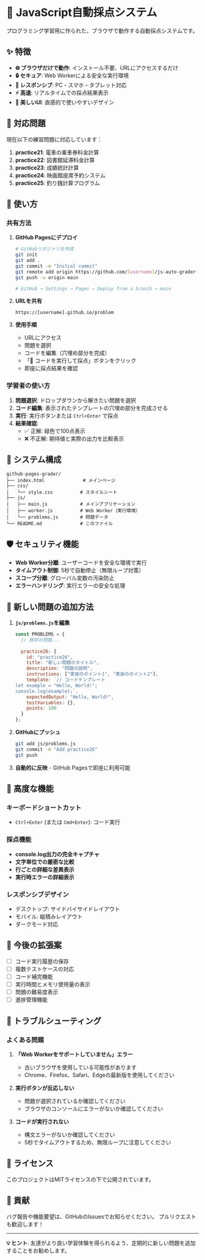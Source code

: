 # 🚀 JavaScript自動採点システム

プログラミング学習用に作られた、ブラウザで動作する自動採点システムです。

## ✨ 特徴

- **🌐 ブラウザだけで動作**: インストール不要、URLにアクセスするだけ
- **🔒 セキュア**: Web Workerによる安全な実行環境
- **📱 レスポンシブ**: PC・スマホ・タブレット対応
- **⚡ 高速**: リアルタイムでの採点結果表示
- **🎨 美しいUI**: 直感的で使いやすいデザイン

## 🎯 対応問題

現在以下の練習問題に対応しています：

1. **practice21**: 電車の乗車券料金計算
2. **practice22**: 図書館延滞料金計算  
3. **practice23**: 成績統計計算
4. **practice24**: 映画館座席予約システム
5. **practice25**: 釣り銭計算プログラム

## 🚀 使い方

### 共有方法

1. **GitHub Pagesにデプロイ**
   ```bash
   # GitHubリポジトリを作成
   git init
   git add .
   git commit -m "Initial commit"
   git remote add origin https://github.com/[username]/js-auto-grader
   git push -u origin main
   
   # GitHub → Settings → Pages → Deploy from a branch → main
   ```

2. **URLを共有**
   ```
   https://[username].github.io/problem
   ```

3. **使用手順**
   - URLにアクセス
   - 問題を選択
   - コードを編集（穴埋め部分を完成）
   - 「🚀 コードを実行して採点」ボタンをクリック
   - 即座に採点結果を確認

### 学習者の使い方

1. **問題選択**: ドロップダウンから解きたい問題を選択
2. **コード編集**: 表示されたテンプレートの穴埋め部分を完成させる
3. **実行**: 実行ボタンまたは `Ctrl+Enter` で採点
4. **結果確認**: 
   - ✅ 正解: 緑色で100点表示
   - ❌ 不正解: 期待値と実際の出力を比較表示

## 🔧 システム構成

```
github-pages-grader/
├── index.html              # メインページ
├── css/
│   └── style.css          # スタイルシート
├── js/
│   ├── main.js            # メインアプリケーション
│   ├── worker.js          # Web Worker（実行環境）
│   └── problems.js        # 問題データ
└── README.md              # このファイル
```

## 🛡️ セキュリティ機能

- **Web Worker分離**: ユーザーコードを安全な環境で実行
- **タイムアウト制御**: 5秒で自動停止（無限ループ対策）
- **スコープ分離**: グローバル変数の汚染防止
- **エラーハンドリング**: 実行エラーの安全な処理

## 📝 新しい問題の追加方法

1. **`js/problems.js`を編集**
   ```javascript
   const PROBLEMS = {
     // 既存の問題...
     
     practice26: {
       id: "practice26",
       title: "新しい問題のタイトル",
       description: "問題の説明",
       instructions: ["実装のポイント1", "実装のポイント2"],
       template: `// コードテンプレート
   let example = "Hello, World!";
   console.log(example);`,
       expectedOutput: "Hello, World!",
       testVariables: {},
       points: 100
     }
   };
   ```

2. **GitHubにプッシュ**
   ```bash
   git add js/problems.js
   git commit -m "Add practice26"
   git push
   ```

3. **自動的に反映** - GitHub Pagesで即座に利用可能

## 🌟 高度な機能

### キーボードショートカット
- `Ctrl+Enter` (または `Cmd+Enter`): コード実行

### 採点機能
- **console.log出力の完全キャプチャ**
- **文字単位での厳密な比較**
- **行ごとの詳細な差異表示**
- **実行時エラーの詳細表示**

### レスポンシブデザイン
- デスクトップ: サイドバイサイドレイアウト
- モバイル: 縦積みレイアウト
- ダークモード対応

## 🔄 今後の拡張案

- [ ] コード実行履歴の保存
- [ ] 複数テストケースの対応
- [ ] コード補完機能
- [ ] 実行時間とメモリ使用量の表示
- [ ] 問題の難易度表示
- [ ] 進捗管理機能

## 🐛 トラブルシューティング

### よくある問題

1. **「Web Workerをサポートしていません」エラー**
   - 古いブラウザを使用している可能性があります
   - Chrome、Firefox、Safari、Edgeの最新版を使用してください

2. **実行ボタンが反応しない**
   - 問題が選択されているか確認してください
   - ブラウザのコンソールにエラーがないか確認してください

3. **コードが実行されない**
   - 構文エラーがないか確認してください
   - 5秒でタイムアウトするため、無限ループに注意してください

## 📄 ライセンス

このプロジェクトはMITライセンスの下で公開されています。

## 🤝 貢献

バグ報告や機能要望は、GitHubのIssuesでお知らせください。
プルリクエストも歓迎します！

---

**💡 ヒント**: 友達がより良い学習体験を得られるよう、定期的に新しい問題を追加することをお勧めします。
